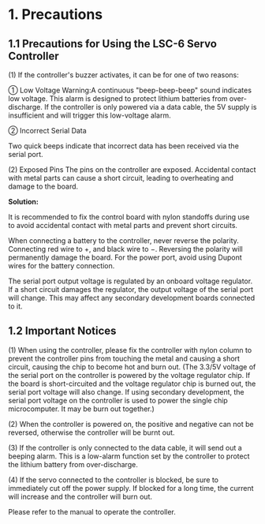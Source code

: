 # 1. Precautions

## 1.1 Precautions for Using the LSC-6 Servo Controller

(1) If the controller's buzzer activates, it can be for one of two reasons:

① Low Voltage Warning:A continuous "beep-beep-beep" sound indicates low voltage. This alarm is designed to protect lithium batteries from over-discharge. If the controller is only powered via a data cable, the 5V supply is insufficient and will trigger this low-voltage alarm.

② Incorrect Serial Data

Two quick beeps indicate that incorrect data has been received via the serial port.

(2) Exposed Pins
The pins on the controller are exposed. Accidental contact with metal parts can cause a short circuit, leading to overheating and damage to the board.

**Solution:**

It is recommended to fix the control board with nylon standoffs during use to avoid accidental contact with metal parts and prevent short circuits.

When connecting a battery to the controller, never reverse the polarity. Connecting red wire to +, and black wire to −. Reversing the polarity will permanently damage the board. For the power port, avoid using Dupont wires for the battery connection.

The serial port output voltage is regulated by an onboard voltage regulator. If a short circuit damages the regulator, the output voltage of the serial port will change. This may affect any secondary development boards connected to it.

## 1.2 Important Notices

(1) When using the controller, please fix the controller with nylon column to prevent the controller pins from touching the metal and causing a short circuit, causing the chip to become hot and burn out. (The 3.3/5V voltage of the serial port on the controller is powered by the voltage regulator chip. If the board is short-circuited and the voltage regulator chip is burned out, the serial port voltage will also change. If using secondary development, the serial port voltage on the controller is used to power the single chip microcomputer. It may be burn out together.)

(2) When the controller is powered on, the positive and negative can not be reversed, otherwise the controller will be burnt out.

(3) If the controller is only connected to the data cable, it will send out a beeping alarm. This is a low-alarm function set by the controller to protect the lithium battery from over-discharge.

(4) If the servo connected to the controller is blocked, be sure to immediately cut off the power supply. If blocked for a long time, the current will increase and the controller will burn out.

Please refer to the manual to operate the controller.